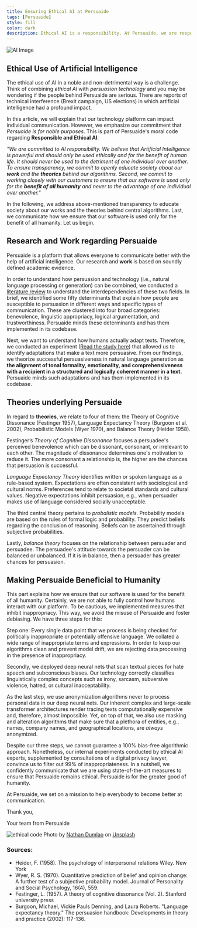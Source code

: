 ```yaml
---
title: Ensuring Ethical AI at Persuaide
tags: [Persuaide]
style: fill
color: dark
description: Ethical AI is a responsibility. At Persuaide, we are responsible.
---
```


![AI Image](https://media-exp1.licdn.com/dms/image/C4D12AQFqq5vJ__j_Sg/article-inline_image-shrink_1500_2232/0/1606731220359?e=1629936000&v=beta&t=JZmxFqOE6Ziyau1SnFT1QoQRwXCoJQbISZ0IzenC2ag)

## Ethical Use of Artificial Intelligence

The ethical use of AI in a noble and non-detrimental way is a challenge. Think of combining _ethical AI_ with _persuasion technology_ and you may be wondering if the people behind Persuaide are serious. There are reports of technical interference (Brexit campaign, US elections) in which artificial intelligence had a profound impact. 

In this article, we will explain that our technology platform can impact individual communication. However, we emphasize our commitment that _Persuaide is for noble purposes_. This is part of Persuaide's moral code regarding __Responsible and Ethical AI__:

_"We are committed to AI responsibility. We believe that Artificial Intelligence is powerful and should only be used ethically and for the benefit of human life. It should never be used to the detriment of one individual over another. To ensure transparency, we commit to openly educate society about our __work__ and the __theories__ behind our algorithms. Second, we commit to working closely with our customers to ensure that our software is used only for the __benefit of all humanity__ and never to the advantage of one individual over another."_

In the following, we address above-mentioned transparency to educate society about our works and the theories behind central algorithms. Last, we communicate how we ensure that our software is used only for the benefit of all humanity. Let us begin.

## Research and Work regarding Persuaide

Persuaide is a platform that allows everyone to communicate better with the help of artificial intelligence. Our research and __work__ is based on soundly defined academic evidence.

In order to understand how persuasion and technology (i.e., natural language processing or generation) can be combined, we conducted a [literature review](https://arxiv.org/abs/2101.05786) to understand the interdependencies of these two fields. In brief, we identified some fifty determinants that explain how people are susceptible to persuasion in different ways and specific types of communication. These are clustered into four broad categories: benevolence, linguistic appropriacy, logical argumentation, and trustworthiness. Persuaide minds these determinants and has them implemented in its codebase.

Next, we want to understand how humans actually adapt texts. Therefore, we conducted an experiment ([Read the study here](https://arxiv.org/abs/2104.12454)) that allowed us to identify adaptations that make a text more persuasive. From our findings, we theorize successful persuasiveness in natural language generation as __the alignment of tonal formality, emotionality, and comprehensiveness with a recipient in a structured and logically coherent manner in a text.__ Persuaide minds such adaptations and has them implemented in its codebase.

## Theories underlying Persuaide

In regard to __theories__, we relate to four of them: the Theory of Cognitive Dissonance (Festinger 1957), Language Expectancy Theory (Burgoon et al. 2002), Probabilistic Models (Wyer 1970), and Balance Theory (Heider 1958).
 
Festinger’s _Theory of Cognitive Dissonance_ focuses a persuadee's perceived benevolence which can be dissonant, consonant, or irrelevant to each other. The magnitude of dissonance determines one's motivation to reduce it. The more consonant a relationship is, the higher are the chances that persuasion is successful.

_Language Expectancy Theory_ identifies written or spoken language as a rule-based system. Expectations are often consistent with sociological and cultural norms. Preferences tend to relate to societal standards and cultural values. Negative expectations inhibit persuasion, e.g., when persuader makes use of language considered socially unacceptable.

The third central theory pertains to _probalistic models_. Probability models are based on the rules of formal logic and probability. They predict beliefs regarding the conclusion of reasoning. Beliefs can be ascertained through subjective probabilities.

Lastly, _balance theory_ focuses on the relationship between persuader and persuadee. The persuadee's attitude towards the persuader can be balanced or unbalanced. If it is in balance, then a persuader has greater chances for persuasion.

## Making Persuaide Beneficial to Humanity 

This part explains how we ensure that our software is used for the benefit of all humanity. Certainly, we are not able to fully control how humans interact with our platform. To be cautious, we implemented measures that inhibit inappropriacy. This way, we avoid the misuse of Persuaide and foster debiasing. We have three steps for this:

Step one: Every single data point that we process is being checked for politically inappropriate or potentially offensive language. We collated a wide range of inappropriate terms and expressions. In order to keep our algorithms clean and prevent model drift, we are rejecting data processing in the presence of inappropriacy.

Secondly, we deployed deep neural nets that scan textual pieces for hate speech and subconscious biases. Our technology correctly classifies linguistically complex concepts such as irony, sarcasm, subversive violence, hatred, or cultural inacceptability. 

As the last step, we use anonymization algorithms never to process personal data in our deep neural nets. Our inherent complex and large-scale transformer architectures render tracing texts computationally expensive and, therefore, almost impossible. Yet, on top of that, we also use masking and alteration algorithms that make sure that a plethora of entities, e.g., names, company names, and geographical locations, are _always_ anonymized.

Despite our three steps, we cannot guarantee a 100% bias-free algorithmic approach. Nonetheless, our internal experiments conducted by ethical AI experts, supplemented by consultations of a digital privacy lawyer, convince us to filter out 99% of inappropriateness. In a nutshell, we confidently communicate that we are using state-of-the-art measures to ensure that Persuaide remains ethical. Persuaide is for the greater good of humanity.

At Persuaide, we set on a mission to help everybody to become better at communication.

Thank you,

Your team from Persuaide

![ethical code](https://images.unsplash.com/photo-1531835415135-698b8d7e0ba4?ixid=MnwxMjA3fDB8MHxwaG90by1wYWdlfHx8fGVufDB8fHx8&ixlib=rb-1.2.1&auto=format&fit=crop&w=2100&q=80)
Photo by <a href="https://unsplash.com/@nate_dumlao?utm_source=unsplash&utm_medium=referral&utm_content=creditCopyText">Nathan Dumlao</a> on <a href="https://unsplash.com/s/photos/ethical?utm_source=unsplash&utm_medium=referral&utm_content=creditCopyText">Unsplash</a>
  
### Sources:
- Heider, F. (1958). The psychology of interpersonal relations Wiley. New York
- Wyer, R. S. (1970). Quantitative prediction of belief and opinion change: A further test of a subjective probability model. Journal of Personality and Social Psychology, 16(4), 559.
- Festinger, L. (1957). A theory of cognitive dissonance (Vol. 2). Stanford university press
- Burgoon, Michael, Vickie Pauls Denning, and Laura Roberts. "Language expectancy theory." The persuasion handbook: Developments in theory and practice (2002): 117-136.
